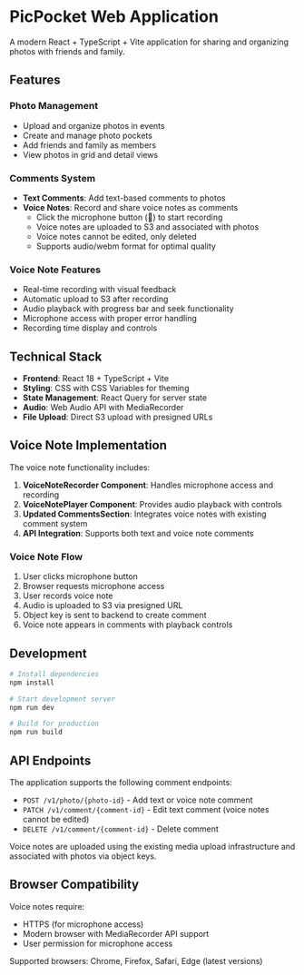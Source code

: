 # PicPocket Web Application

A modern React + TypeScript + Vite application for sharing and organizing photos with friends and family.

## Features

### Photo Management

- Upload and organize photos in events
- Create and manage photo pockets
- Add friends and family as members
- View photos in grid and detail views

### Comments System

- **Text Comments**: Add text-based comments to photos
- **Voice Notes**: Record and share voice notes as comments
  - Click the microphone button (🎤) to start recording
  - Voice notes are uploaded to S3 and associated with photos
  - Voice notes cannot be edited, only deleted
  - Supports audio/webm format for optimal quality

### Voice Note Features

- Real-time recording with visual feedback
- Automatic upload to S3 after recording
- Audio playback with progress bar and seek functionality
- Microphone access with proper error handling
- Recording time display and controls

## Technical Stack

- **Frontend**: React 18 + TypeScript + Vite
- **Styling**: CSS with CSS Variables for theming
- **State Management**: React Query for server state
- **Audio**: Web Audio API with MediaRecorder
- **File Upload**: Direct S3 upload with presigned URLs

## Voice Note Implementation

The voice note functionality includes:

1. **VoiceNoteRecorder Component**: Handles microphone access and recording
2. **VoiceNotePlayer Component**: Provides audio playback with controls
3. **Updated CommentsSection**: Integrates voice notes with existing comment system
4. **API Integration**: Supports both text and voice note comments

### Voice Note Flow

1. User clicks microphone button
2. Browser requests microphone access
3. User records voice note
4. Audio is uploaded to S3 via presigned URL
5. Object key is sent to backend to create comment
6. Voice note appears in comments with playback controls

## Development

```bash
# Install dependencies
npm install

# Start development server
npm run dev

# Build for production
npm run build
```

## API Endpoints

The application supports the following comment endpoints:

- `POST /v1/photo/{photo-id}` - Add text or voice note comment
- `PATCH /v1/comment/{comment-id}` - Edit text comment (voice notes cannot be edited)
- `DELETE /v1/comment/{comment-id}` - Delete comment

Voice notes are uploaded using the existing media upload infrastructure and associated with photos via object keys.

## Browser Compatibility

Voice notes require:

- HTTPS (for microphone access)
- Modern browser with MediaRecorder API support
- User permission for microphone access

Supported browsers: Chrome, Firefox, Safari, Edge (latest versions)
